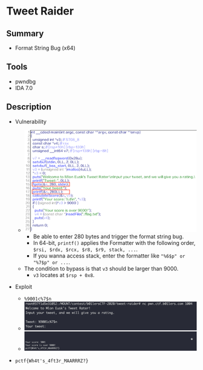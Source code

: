 # Tweet Raider

## Summary

* Format String Bug (x64)

## Tools

* pwndbg
* IDA 7.0

## Description

* Vulnerability
  * ![1](./1.png?raw=true)
    * Be able to enter 280 bytes and trigger the format string bug.
    * In 64-bit, `printf()` applies the Formatter with the following order, `$rsi, $rdx, $rcx, $r8, $r9, stack, ...`.
    * If you wanna access stack, enter the formatter like `"%6$p" or "%7$p" or ...`.
  * The condition to bypass is that `v3` should be larger than 9000.
    * `v3` locates at `$rsp + 0x8`.

* Exploit
  * `%9001c%7$n`
  * ![2](./2.png?raw=true)
  * ![3](./3.png?raw=true)

* `pctf{Wh4t's_4ft3r_MAARRRZ?}`